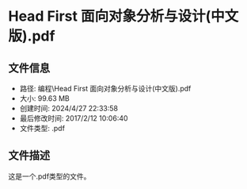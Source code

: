 ﻿# Head First 面向对象分析与设计(中文版).pdf

## 文件信息
- 路径: 编程\Head First 面向对象分析与设计(中文版).pdf
- 大小: 99.63 MB
- 创建时间: 2024/4/27 22:33:58
- 最后修改时间: 2017/2/12 10:06:40
- 文件类型: .pdf

## 文件描述
这是一个.pdf类型的文件。

